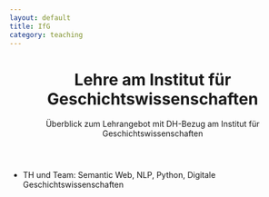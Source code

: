 ```yaml
---
layout: default
title: IfG
category: teaching
---
```


<header>
<h1>Lehre am Institut für Geschichtswissenschaften</h1>
<p>Überblick zum Lehrangebot mit DH-Bezug am Institut für Geschichtswissenschaften</p>
</header>

* TH und Team: Semantic Web, NLP, Python, Digitale Geschichtswissenschaften